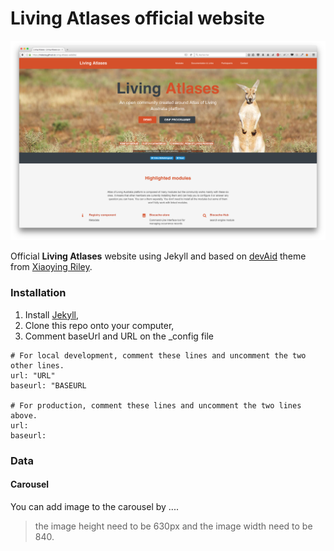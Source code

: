 #  **Living Atlases** official website

<p align="center">
  <img src="public/images/front-page-website.png">
</p>

Official **Living Atlases** website using Jekyll and based on [devAid](https://github.com/xriley/devAid-Theme) theme from [Xiaoying Riley](http://xiaoyingriley.com/). 


### Installation

1. Install [Jekyll](https://jekyllrb.com/),
2. Clone this repo onto your computer,
3. Comment baseUrl and URL on the _config file 

```
# For local development, comment these lines and uncomment the two other lines.
url: "URL"     
baseurl: "BASEURL   

# For production, comment these lines and uncomment the two lines above.
url:    
baseurl:   
```

### Data

#### Carousel

You can add image to the carousel by ....

> the image height need to be 630px and the image width need to be 840.
